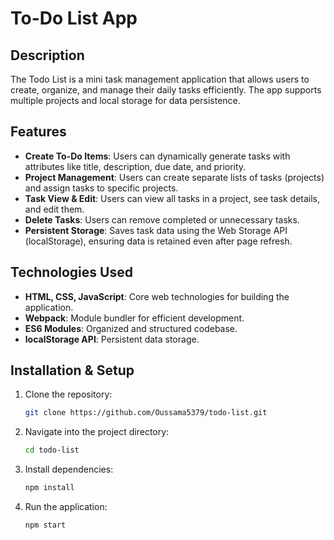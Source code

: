 # To-Do List App

## Description

The Todo List is a mini task management application that allows users to create, organize, and manage their daily tasks efficiently. The app supports multiple projects and local storage for data persistence.

## Features

- **Create To-Do Items**: Users can dynamically generate tasks with attributes like title, description, due date, and priority.
- **Project Management**: Users can create separate lists of tasks (projects) and assign tasks to specific projects.
- **Task View & Edit**: Users can view all tasks in a project, see task details, and edit them.
- **Delete Tasks**: Users can remove completed or unnecessary tasks.
- **Persistent Storage**: Saves task data using the Web Storage API (localStorage), ensuring data is retained even after page refresh.

## Technologies Used

- **HTML, CSS, JavaScript**: Core web technologies for building the application.
- **Webpack**: Module bundler for efficient development.
- **ES6 Modules**: Organized and structured codebase.
- **localStorage API**: Persistent data storage.

## Installation & Setup

1. Clone the repository:
   ```bash
   git clone https://github.com/Oussama5379/todo-list.git
   ```
2. Navigate into the project directory:
   ```bash
   cd todo-list
   ```
3. Install dependencies:
   ```bash
   npm install
   ```
4. Run the application:
   ```bash
   npm start
   ```
